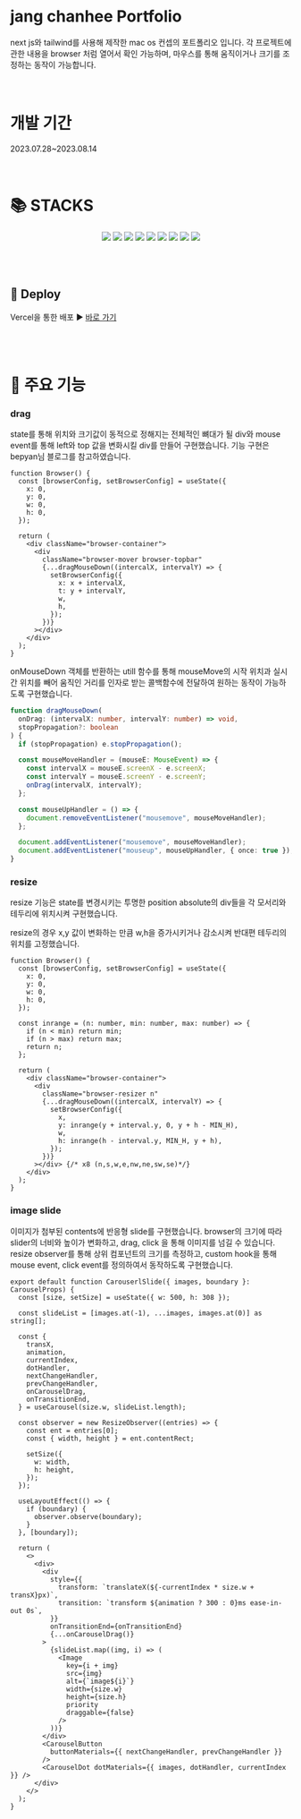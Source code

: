 # jang chanhee Portfolio

next js와 tailwind를 사용해 제작한 mac os 컨셉의 포트폴리오 입니다. 각 프로젝트에 관한 내용을 browser 처럼 열어서 확인 가능하며, 마우스를 통해 움직이거나 크기를 조정하는 동작이 가능합니다.
<br/>
<br/>
<br/>

<h1>개발 기간</h1>
2023.07.28~2023.08.14
<br/>
<br/>
<br/>
<h1>📚 STACKS</h1>
<div align=center>
	<img src="https://img.shields.io/badge/html5-E34F26?style=for-the-badge&logo=html5&logoColor=white"> 
  <img src="https://img.shields.io/badge/css-1572B6?style=for-the-badge&logo=css3&logoColor=white"> 
  <img src="https://img.shields.io/badge/javascript-F7DF1E?style=for-the-badge&logo=javascript&logoColor=black">
	<img src="https://img.shields.io/badge/next-000000?style=for-the-badge&logo=nextdotjs&logoColor=white">
	<img src="https://img.shields.io/badge/tialwind-06B6D4?style=for-the-badge&logo=tailwindcss&logoColor=white">
	<img src="https://img.shields.io/badge/reduxtoolkit-764ABC?style=for-the-badge&logo=redux&logoColor=white">
	<img src="https://img.shields.io/badge/typescript-3178C6?style=for-the-badge&logo=typescript&logoColor=white">
	<img src="https://img.shields.io/badge/reacticons-D8352A?style=for-the-badge&logo=react&logoColor=white">
	<img src="https://img.shields.io/badge/vercel-000000?style=for-the-badge&logo=vercel&logoColor=white">
</div>
<br/>
<br/>
<br/>
<div>
<h2>🔗 Deploy</h2>
Vercel을 통한 배포 ▶︎
<a href='https://jangchanhee.vercel.app/'>바로 가기</a>
</div>
<br/>
<br/>
<br/>
<h1>🔧 주요 기능</h1>
<h3>drag</h3>
state를 통해 위치와 크기값이 동적으로 정해지는 전체적인 뼈대가 될 div와 mouse event를 통해 left와 top 값을 변화시킬 div를 만들어 구현했습니다. 기능 구현은 <a heaf='https://velog.io/@bepyan/series/DND-%EB%BD%80%EA%B0%9C%EA%B8%B0'>bepyan님 블로그</a>를 참고하였습니다.

```tsx
function Browser() {
  const [browserConfig, setBrowserConfig] = useState({
    x: 0,
    y: 0,
    w: 0,
    h: 0,
  });

  return (
    <div className="browser-container">
      <div
        className="browser-mover browser-topbar"
        {...dragMouseDown((intercalX, intervalY) => {
          setBrowserConfig({
            x: x + intervalX,
            t: y + intervalY,
            w,
            h,
          });
        })}
      ></div>
    </div>
  );
}
```

onMouseDown 객체를 반환하는 utill 함수를 통해 mouseMove의 시작 위치과 실시간 위치를 빼어 움직인 거리를 인자로 받는 콜백함수에 전달하여 원하는 동작이 가능하도록 구현했습니다.

```ts
function dragMouseDown(
  onDrag: (intervalX: number, intervalY: number) => void,
  stopPropagation?: boolean
) {
  if (stopPropagation) e.stopPropagation();

  const mouseMoveHandler = (mouseE: MouseEvent) => {
    const intervalX = mouseE.screenX - e.screenX;
    const intervalY = mouseE.screenY - e.screenY;
    onDrag(intervalX, intervalY);
  };

  const mouseUpHandler = () => {
    document.removeEventListener("mousemove", mouseMoveHandler);
  };

  document.addEventListener("mousemove", mouseMoveHandler);
  document.addEventListener("mouseup", mouseUpHandler, { once: true });
}
```

<h3>resize</h3>
resize 기능은 state를 변경시키는 투명한 position absolute의 div들을 각 모서리와 테두리에 위치시켜 구현했습니다.

resize의 경우 x,y 값이 변화하는 만큼 w,h을 증가시키거나 감소시켜 반대편 테두리의 위치를 고정했습니다.

```tsx
function Browser() {
  const [browserConfig, setBrowserConfig] = useState({
    x: 0,
    y: 0,
    w: 0,
    h: 0,
  });

  const inrange = (n: number, min: number, max: number) => {
    if (n < min) return min;
    if (n > max) return max;
    return n;
  };

  return (
    <div className="browser-container">
      <div
        className="browser-resizer n"
        {...dragMouseDown((intercalX, intervalY) => {
          setBrowserConfig({
            x,
            y: inrange(y + interval.y, 0, y + h - MIN_H),
            w,
            h: inrange(h - interval.y, MIN_H, y + h),
          });
        })}
      ></div> {/* x8 (n,s,w,e,nw,ne,sw,se)*/}
    </div>
  );
}
```

<h3>image slide</h3>

이미지가 첨부된 contents에 반응형 slide를 구현했습니다. browser의 크기에 따라 slider의 너비와 높이가 변화하고, drag, click 을 통해 이미지를 넘길 수 있습니다.
resize observer를 통해 상위 컴포넌트의 크기를 측정하고, custom hook을 통해 mouse event, click event를 정의하여서 동작하도록 구현했습니다.

```tsx
export default function CarouserlSlide({ images, boundary }: CarouselProps) {
  const [size, setSize] = useState({ w: 500, h: 308 });

  const slideList = [images.at(-1), ...images, images.at(0)] as string[];

  const {
    transX,
    animation,
    currentIndex,
    dotHandler,
    nextChangeHandler,
    prevChangeHandler,
    onCarouselDrag,
    onTransitionEnd,
  } = useCarousel(size.w, slideList.length);

  const observer = new ResizeObserver((entries) => {
    const ent = entries[0];
    const { width, height } = ent.contentRect;

    setSize({
      w: width,
      h: height,
    });
  });

  useLayoutEffect(() => {
    if (boundary) {
      observer.observe(boundary);
    }
  }, [boundary]);

  return (
    <>
      <div>
        <div
          style={{
            transform: `translateX(${-currentIndex * size.w + transX}px)`,
            transition: `transform ${animation ? 300 : 0}ms ease-in-out 0s`,
          }}
          onTransitionEnd={onTransitionEnd}
          {...onCarouselDrag()}
        >
          {slideList.map((img, i) => (
            <Image
              key={i + img}
              src={img}
              alt={`image${i}`}
              width={size.w}
              height={size.h}
              priority
              draggable={false}
            />
          ))}
        </div>
        <CarouselButton
          buttonMaterials={{ nextChangeHandler, prevChangeHandler }}
        />
        <CarouselDot dotMaterials={{ images, dotHandler, currentIndex }} />
      </div>
    </>
  );
}
```
